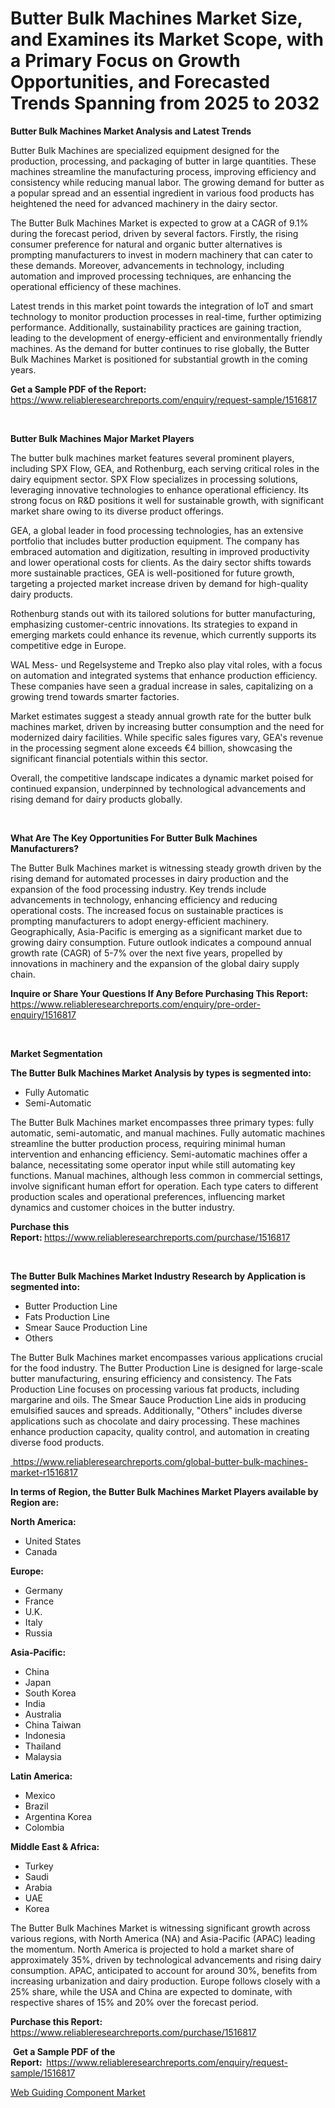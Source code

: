 <p><h1>Butter Bulk Machines Market Size, and Examines its Market Scope, with a Primary Focus on Growth Opportunities, and Forecasted Trends Spanning from 2025 to 2032</h1></p><p><strong>Butter Bulk Machines Market Analysis and Latest Trends</strong></p>
<p><p>Butter Bulk Machines are specialized equipment designed for the production, processing, and packaging of butter in large quantities. These machines streamline the manufacturing process, improving efficiency and consistency while reducing manual labor. The growing demand for butter as a popular spread and an essential ingredient in various food products has heightened the need for advanced machinery in the dairy sector.</p><p>The Butter Bulk Machines Market is expected to grow at a CAGR of 9.1% during the forecast period, driven by several factors. Firstly, the rising consumer preference for natural and organic butter alternatives is prompting manufacturers to invest in modern machinery that can cater to these demands. Moreover, advancements in technology, including automation and improved processing techniques, are enhancing the operational efficiency of these machines.</p><p>Latest trends in this market point towards the integration of IoT and smart technology to monitor production processes in real-time, further optimizing performance. Additionally, sustainability practices are gaining traction, leading to the development of energy-efficient and environmentally friendly machines. As the demand for butter continues to rise globally, the Butter Bulk Machines Market is positioned for substantial growth in the coming years.</p></p>
<p><strong>Get a Sample PDF of the Report:&nbsp;</strong> <a href="https://www.reliableresearchreports.com/enquiry/request-sample/1516817?utm_campaign=3110&utm_medium=2&utm_source=Github&utm_content=ia&utm_term=30032025&utm_id=butter-bulk-machines">https://www.reliableresearchreports.com/enquiry/request-sample/1516817</a></p>
<p>&nbsp;</p>
<p><strong>Butter Bulk Machines Major Market Players</strong></p>
<p><p>The butter bulk machines market features several prominent players, including SPX Flow, GEA, and Rothenburg, each serving critical roles in the dairy equipment sector. SPX Flow specializes in processing solutions, leveraging innovative technologies to enhance operational efficiency. Its strong focus on R&D positions it well for sustainable growth, with significant market share owing to its diverse product offerings.</p><p>GEA, a global leader in food processing technologies, has an extensive portfolio that includes butter production equipment. The company has embraced automation and digitization, resulting in improved productivity and lower operational costs for clients. As the dairy sector shifts towards more sustainable practices, GEA is well-positioned for future growth, targeting a projected market increase driven by demand for high-quality dairy products.</p><p>Rothenburg stands out with its tailored solutions for butter manufacturing, emphasizing customer-centric innovations. Its strategies to expand in emerging markets could enhance its revenue, which currently supports its competitive edge in Europe.</p><p>WAL Mess- und Regelsysteme and Trepko also play vital roles, with a focus on automation and integrated systems that enhance production efficiency. These companies have seen a gradual increase in sales, capitalizing on a growing trend towards smarter factories.</p><p>Market estimates suggest a steady annual growth rate for the butter bulk machines market, driven by increasing butter consumption and the need for modernized dairy facilities. While specific sales figures vary, GEA's revenue in the processing segment alone exceeds €4 billion, showcasing the significant financial potentials within this sector.</p><p>Overall, the competitive landscape indicates a dynamic market poised for continued expansion, underpinned by technological advancements and rising demand for dairy products globally.</p></p>
<p>&nbsp;</p>
<p><strong>What Are The Key Opportunities For Butter Bulk Machines Manufacturers?</strong></p>
<p><p>The Butter Bulk Machines market is witnessing steady growth driven by the rising demand for automated processes in dairy production and the expansion of the food processing industry. Key trends include advancements in technology, enhancing efficiency and reducing operational costs. The increased focus on sustainable practices is prompting manufacturers to adopt energy-efficient machinery. Geographically, Asia-Pacific is emerging as a significant market due to growing dairy consumption. Future outlook indicates a compound annual growth rate (CAGR) of 5-7% over the next five years, propelled by innovations in machinery and the expansion of the global dairy supply chain.</p></p>
<p><strong>Inquire or Share Your Questions If Any Before Purchasing This Report:</strong> <a href="https://www.reliableresearchreports.com/enquiry/pre-order-enquiry/1516817?utm_campaign=3110&utm_medium=2&utm_source=Github&utm_content=ia&utm_term=30032025&utm_id=butter-bulk-machines">https://www.reliableresearchreports.com/enquiry/pre-order-enquiry/1516817</a></p>
<p>&nbsp;</p>
<p><strong>Market Segmentation</strong></p>
<p><strong>The Butter Bulk Machines Market Analysis by types is segmented into:</strong></p>
<p><ul><li>Fully Automatic</li><li>Semi-Automatic</li></ul></p>
<p><p>The Butter Bulk Machines market encompasses three primary types: fully automatic, semi-automatic, and manual machines. Fully automatic machines streamline the butter production process, requiring minimal human intervention and enhancing efficiency. Semi-automatic machines offer a balance, necessitating some operator input while still automating key functions. Manual machines, although less common in commercial settings, involve significant human effort for operation. Each type caters to different production scales and operational preferences, influencing market dynamics and customer choices in the butter industry.</p></p>
<p><strong>Purchase this Report:&nbsp;</strong><a href="https://www.reliableresearchreports.com/purchase/1516817?utm_campaign=3110&utm_medium=2&utm_source=Github&utm_content=ia&utm_term=30032025&utm_id=butter-bulk-machines">https://www.reliableresearchreports.com/purchase/1516817</a></p>
<p>&nbsp;</p>
<p><strong>The Butter Bulk Machines Market Industry Research by Application is segmented into:</strong></p>
<p><ul><li>Butter Production Line</li><li>Fats Production Line</li><li>Smear Sauce Production Line</li><li>Others</li></ul></p>
<p><p>The Butter Bulk Machines market encompasses various applications crucial for the food industry. The Butter Production Line is designed for large-scale butter manufacturing, ensuring efficiency and consistency. The Fats Production Line focuses on processing various fat products, including margarine and oils. The Smear Sauce Production Line aids in producing emulsified sauces and spreads. Additionally, "Others" includes diverse applications such as chocolate and dairy processing. These machines enhance production capacity, quality control, and automation in creating diverse food products.</p></p>
<p><a href="https://www.reliableresearchreports.com/global-butter-bulk-machines-market-r1516817?utm_campaign=3110&utm_medium=2&utm_source=Github&utm_content=ia&utm_term=30032025&utm_id=butter-bulk-machines">&nbsp;https://www.reliableresearchreports.com/global-butter-bulk-machines-market-r1516817</a></p>
<p><strong>In terms of Region, the Butter Bulk Machines Market Players available by Region are:</strong></p>
<p>
    <p> <strong> North America: </strong>
        <ul>
            <li>United States</li>
            <li>Canada</li>
        </ul>
        </p> 
    <p> <strong> Europe: </strong>
        <ul>
            <li>Germany</li>
            <li>France</li>
            <li>U.K.</li>
            <li>Italy</li>
            <li>Russia</li>
        </ul>
        </p> 
    <p> <strong> Asia-Pacific: </strong>
        <ul>
            <li>China</li>
            <li>Japan</li>
            <li>South Korea</li>
            <li>India</li>
            <li>Australia</li>
            <li>China Taiwan</li>
            <li>Indonesia</li>
            <li>Thailand</li>
            <li>Malaysia</li>
        </ul>
        </p> 
    <p> <strong> Latin America: </strong>
        <ul>
            <li>Mexico</li>
            <li>Brazil</li>
            <li>Argentina Korea</li>
            <li>Colombia</li>
        </ul>
        </p> 
    <p> <strong> Middle East & Africa: </strong>
        <ul>
            <li>Turkey</li>
            <li>Saudi</li>
            <li>Arabia</li>
            <li>UAE</li>
            <li>Korea</li>
        </ul>
    </p>
    </p>
<p><p>The Butter Bulk Machines Market is witnessing significant growth across various regions, with North America (NA) and Asia-Pacific (APAC) leading the momentum. North America is projected to hold a market share of approximately 35%, driven by technological advancements and rising dairy consumption. APAC, anticipated to account for around 30%, benefits from increasing urbanization and dairy production. Europe follows closely with a 25% share, while the USA and China are expected to dominate, with respective shares of 15% and 20% over the forecast period.</p></p>
<p><strong>Purchase this Report: </strong><a href="https://www.reliableresearchreports.com/purchase/1516817?utm_campaign=3110&utm_medium=2&utm_source=Github&utm_content=ia&utm_term=30032025&utm_id=butter-bulk-machines">https://www.reliableresearchreports.com/purchase/1516817</a></p>
<p>&nbsp;<strong>Get a Sample PDF of the Report:&nbsp;&nbsp;</strong><a href="https://www.reliableresearchreports.com/enquiry/request-sample/1516817?utm_campaign=3110&utm_medium=2&utm_source=Github&utm_content=ia&utm_term=30032025&utm_id=butter-bulk-machines">https://www.reliableresearchreports.com/enquiry/request-sample/1516817</a></p>
<p><strong></strong></p>
<p><p><a href="https://github.com/rianttegang/Market-Research-Report-List-1/blob/main/web-guiding-component-market.md?utm_campaign=3110&utm_medium=2&utm_source=Github&utm_content=ia&utm_term=30032025&utm_id=butter-bulk-machines">Web Guiding Component Market</a></p></p>